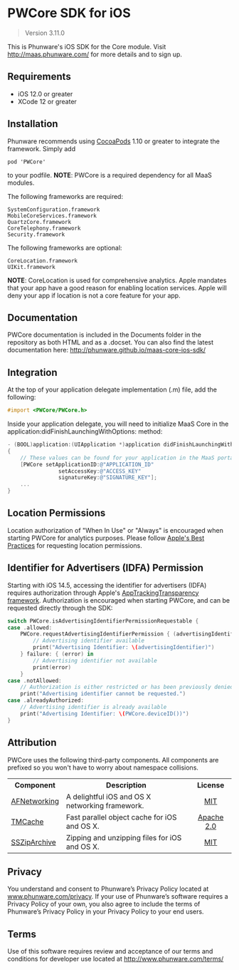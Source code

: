 PWCore SDK for iOS
================

>Version 3.11.0

This is Phunware's iOS SDK for the Core module. Visit http://maas.phunware.com/ for more details and to sign up.

Requirements
------------
- iOS 12.0 or greater
- XCode 12 or greater

Installation
------------
Phunware recommends using [CocoaPods](http://www.cocoapods.org) 1.10 or greater to integrate the framework. Simply add

`pod 'PWCore'`

to your podfile.
**NOTE**: PWCore is a required dependency for all MaaS modules.

The following frameworks are required:

````
SystemConfiguration.framework
MobileCoreServices.framework
QuartzCore.framework
CoreTelephony.framework
Security.framework
````

The following frameworks are optional:

````
CoreLocation.framework
UIKit.framework
````
**NOTE**: CoreLocation is used for comprehensive analytics. Apple mandates that your app have a good reason for enabling location services. Apple will deny your app if location is not a core feature for your app.

Documentation
------------
PWCore documentation is included in the Documents folder in the repository as both HTML and as a .docset. You can also find the latest documentation here: http://phunware.github.io/maas-core-ios-sdk/

Integration
-----------
At the top of your application delegate implementation (.m) file, add the following:

````objective-c
#import <PWCore/PWCore.h>
````

Inside your application delegate, you will need to initialize MaaS Core in the application:didFinishLaunchingWithOptions: method:

````objective-c
- (BOOL)application:(UIApplication *)application didFinishLaunchingWithOptions:(NSDictionary *)launchOptions
{
    // These values can be found for your application in the MaaS portal (http://maas.phunware.com/clients).
    [PWCore setApplicationID:@"APPLICATION_ID"
                setAccessKey:@"ACCESS_KEY"
                signatureKey:@"SIGNATURE_KEY"];
    ...
}
````

Location Permissions
--------------------
Location authorization of "When In Use" or "Always" is encouraged when starting PWCore for analytics purposes. Please follow [Apple's Best Practices](https://developer.apple.com/documentation/corelocation/choosing_the_authorization_level_for_location_services) for requesting location permissions.

Identifier for Advertisers (IDFA) Permission 
--------------------------------------------

Starting with iOS 14.5, accessing the identifier for advertisers (IDFA) requires authorization through Apple's [AppTrackingTransparency framework](https://developer.apple.com/documentation/apptrackingtransparency). Authorization is encouraged when starting PWCore, and can be requested directly through the SDK: 

````swift
switch PWCore.isAdvertisingIdentifierPermissionRequestable {
case .allowed:
    PWCore.requestAdvertisingIdentifierPermission { (advertisingIdentifier) in
        // Advertising identifier available
        print("Advertising Identifier: \(advertisingIdentifier)")
    } failure: { (error) in
        // Advertising identifier not available
        print(error)
    }
case .notAllowed:
    // Authorization is either restricted or has been previously denied
    print("Advertising identifier cannot be requested.")
case .alreadyAuthorized:
    // Advertising identifier is already available
    print("Advertising Identifier: \(PWCore.deviceID())")
}
````

Attribution
-----------
PWCore uses the following third-party components. All components are prefixed so you won't have to worry about namespace collisions.

<table>
  <tr>
  <th style="text-align:center;">Component</th>
  <th style="text-align:center;">Description</th>
  <th style="text-align:center;">License</th>
  </tr>
  <tr>
    <td><a href="https://github.com/AFNetworking/AFNetworking">AFNetworking</a></td>
    <td>
     A delightful iOS and OS X networking framework.
    </td>
    <td style="text-align:center;""><a href="https://github.com/AFNetworking/AFNetworking/blob/master/LICENSE">MIT</a>
    </td>
  </tr>
  <tr>
    <td><a href="https://github.com/tumblr/TMCache">TMCache</a></td>
    <td>
     Fast parallel object cache for iOS and OS X.
    </td>
    <td style="text-align:center;""><a href="https://github.com/tumblr/TMCache/blob/master/LICENSE.txt">Apache 2.0</a>
    </td>
  </tr>
  <tr>
    <td><a href="https://github.com/ZipArchive/ZipArchive">SSZipArchive</a></td>
    <td>
     Zipping and unzipping files for iOS and OS X.
    </td>
    <td style="text-align:center;""><a href="https://github.com/ZipArchive/ZipArchive/blob/master/LICENSE.txt">MIT</a>
    </td>
  </tr>
</table>

Privacy
-----------
You understand and consent to Phunware’s Privacy Policy located at www.phunware.com/privacy. If your use of Phunware’s software requires a Privacy Policy of your own, you also agree to include the terms of Phunware’s Privacy Policy in your Privacy Policy to your end users.

Terms
-----------
Use of this software requires review and acceptance of our terms and conditions for developer use located at http://www.phunware.com/terms/
